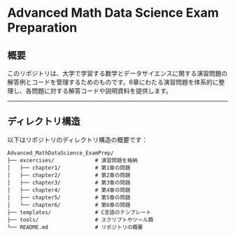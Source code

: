 # Advanced Math Data Science Exam Preparation

## 概要
このリポジトリは、大学で学習する数学とデータサイエンスに関する演習問題の解答例とコードを管理するためのものです。6章にわたる演習問題を体系的に整理し、各問題に対する解答コードや説明資料を提供します。

---

## ディレクトリ構造
以下はリポジトリのディレクトリ構造の概要です：

```plaintext
Advanced_MathDataScience_ExamPrep/
├── excercises/             # 演習問題を格納
│   ├── chapter1/           # 第1章の問題
│   ├── chapter2/           # 第2章の問題
│   ├── chapter3/           # 第3章の問題
│   ├── chapter4/           # 第4章の問題
│   ├── chapter5/           # 第5章の問題
│   └── chapter6/           # 第6章の問題
├── templates/              # C言語のテンプレート
├── tools/                  # スクリプトやツール類
└── README.md               # リポジトリの概要
